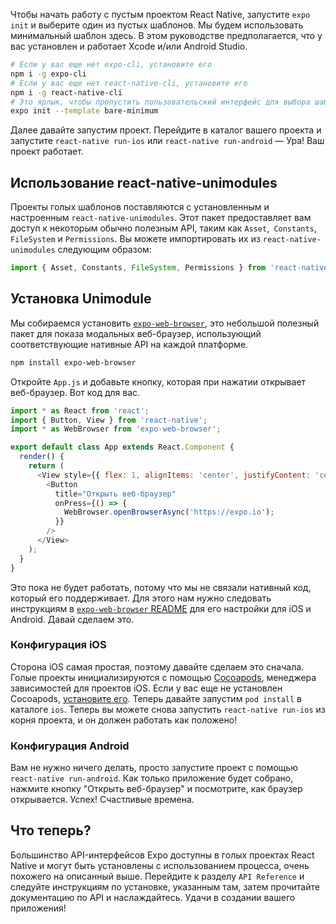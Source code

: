 <!--- EN-Revision: a07ccb71d1ecf341853101246f37ac2056c45c17 -->

Чтобы начать работу с пустым проектом React Native, запустите `expo init` и выберите один из пустых шаблонов. Мы будем использовать минимальный шаблон здесь. В этом руководстве предполагается, что у вас установлен и работает Xcode и/или Android Studio.

```bash
# Если у вас еще нет expo-cli, установите его
npm i -g expo-cli
# Если у вас еще нет react-native-cli, установите его
npm i -g react-native-cli
# Это ярлык, чтобы пропустить пользовательский интерфейс для выбора шаблона
expo init --template bare-minimum
```

Далее давайте запустим проект. Перейдите в каталог вашего проекта и запустите `react-native run-ios` или `react-native run-android` &mdash; Ура! Ваш проект работает.

## Использование react-native-unimodules

Проекты голых шаблонов поставляются с установленным и настроенным `react-native-unimodules`. Этот пакет предоставляет вам доступ к некоторым обычно полезным API, таким как `Asset`,` Constants`, `FileSystem` и `Permissions`. Вы можете импортировать их из `react-native-unimodules` следующим образом:

```js
import { Asset, Constants, FileSystem, Permissions } from 'react-native-unimodules';
```

## Установка Unimodule

Мы собираемся установить [`expo-web-browser`](https://github.com/expo/expo/tree/master/packages/expo-web-browser), это небольшой полезный пакет для показа модальных веб-браузер, использующий соответствующие нативные API на каждой платформе.

```bash
npm install expo-web-browser
```

Откройте `App.js` и добавьте кнопку, которая при нажатии открывает веб-браузер. Вот код для вас.

```js
import * as React from 'react';
import { Button, View } from 'react-native';
import * as WebBrowser from 'expo-web-browser';

export default class App extends React.Component {
  render() {
    return (
      <View style={{ flex: 1, alignItems: 'center', justifyContent: 'center' }}>
        <Button
          title="Открыть веб-браузер"
          onPress={() => {
            WebBrowser.openBrowserAsync('https://expo.io');
          }}
        />
      </View>
    );
  }
}
```

Это пока не будет работать, потому что мы не связали нативный код, который его поддерживает. Для этого нам нужно следовать инструкциям в [`expo-web-browser` README](https://github.com/expo/expo/tree/master/packages/expo-web-browser) для его настройки для iOS и Android. Давай сделаем это.

### Конфигурация iOS

Сторона iOS самая простая, поэтому давайте сделаем это сначала. Голые проекты инициализируются с помощью [Cocoapods](https://cocoapods.org/), менеджера зависимостей для проектов iOS. Если у вас еще не установлен Cocoapods, [установите его](https://guides.cocoapods.org/using/getting-started.html). Теперь давайте запустим `pod install` в каталоге `ios`. Теперь вы можете снова запустить `react-native run-ios` из корня проекта, и он должен работать как положено!

### Конфигурация Android

Вам не нужно ничего делать, просто запустите проект с помощью `react-native run-android`. Как только приложение будет собрано, нажмите кнопку "Открыть веб-браузер" и посмотрите, как браузер открывается. Успех! Счастливые времена.

## Что теперь?

Большинство API-интерфейсов Expo доступны в голых проектах React Native и могут быть установлены с использованием процесса, очень похожего на описанный выше. Перейдите к разделу `API Reference` и следуйте инструкциям по установке, указанным там, затем прочитайте документацию по API и наслаждайтесь. Удачи в создании вашего приложения!
